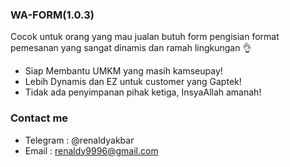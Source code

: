 ### WA-FORM(1.0.3)

Cocok untuk orang yang mau jualan butuh form pengisian format pemesanan yang sangat dinamis dan ramah lingkungan 👌

* Siap Membantu UMKM yang masih kamseupay! 
* Lebih Dynamis dan EZ untuk customer yang Gaptek! 
* Tidak ada penyimpanan pihak ketiga, InsyaAllah amanah! 

### Contact me 
* Telegram : @renaldyakbar
* Email : renaldy9996@gmail.com
